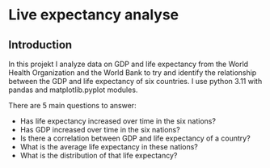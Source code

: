 # Live expectancy analyse

## Introduction

In this projekt I analyze data on GDP and life expectancy from the World Health Organization and the World Bank to try and identify the relationship between the GDP and life expectancy of six countries.
I use python 3.11 with pandas and matplotlib.pyplot modules.

There are 5 main questions to answer:
+ Has life expectancy increased over time in the six nations?
+ Has GDP increased over time in the six nations?
+ Is there a correlation between GDP and life expectancy of a country?
+ What is the average life expectancy in these nations?
+ What is the distribution of that life expectancy?


